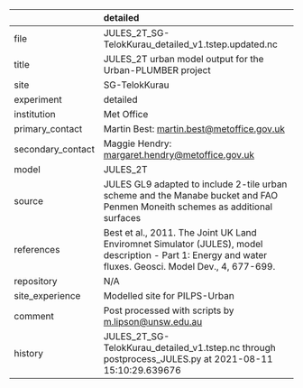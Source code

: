 |                   | detailed                                                                                                                                                |
|:------------------|:--------------------------------------------------------------------------------------------------------------------------------------------------------|
| file              | JULES_2T_SG-TelokKurau_detailed_v1.tstep.updated.nc                                                                                                     |
| title             | JULES_2T urban model output for the Urban-PLUMBER project                                                                                               |
| site              | SG-TelokKurau                                                                                                                                           |
| experiment        | detailed                                                                                                                                                |
| institution       | Met Office                                                                                                                                              |
| primary_contact   | Martin Best: martin.best@metoffice.gov.uk                                                                                                               |
| secondary_contact | Maggie Hendry: margaret.hendry@metoffice.gov.uk                                                                                                         |
| model             | JULES_2T                                                                                                                                                |
| source            | JULES GL9 adapted to include 2-tile urban scheme and the Manabe bucket and FAO Penmen Moneith schemes as additional surfaces                            |
| references        | Best et al., 2011. The Joint UK Land Enviromnet Simulator (JULES), model description - Part 1: Energy and water fluxes. Geosci. Model Dev., 4, 677-699. |
| repository        | N/A                                                                                                                                                     |
| site_experience   | Modelled site for PILPS-Urban                                                                                                                           |
| comment           | Post processed with scripts by m.lipson@unsw.edu.au                                                                                                     |
| history           | JULES_2T_SG-TelokKurau_detailed_v1.tstep.nc through postprocess_JULES.py at 2021-08-11 15:10:29.639676                                                  |
